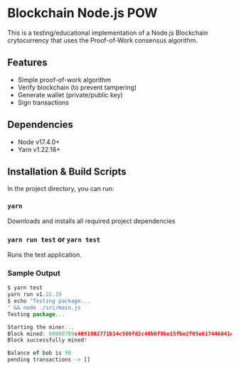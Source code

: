 # Blockchain Node.js POW

This is a testing/educational implementation of a Node.js Blockchain crytocurrency that uses the Proof-of-Work consensus algorithm.

## Features

* Simple proof-of-work algorithm
* Verify blockchain (to prevent tampering)
* Generate wallet (private/public key)
* Sign transactions

## Dependencies

- Node v17.4.0+
- Yarn v1.22.18+

## Installation & Build Scripts

In the project directory, you can run:

### `yarn`

Downloads and installs all required project dependencies

### `yarn run test` or `yarn test`

Runs the test application.

### Sample Output

```js
$ yarn test
yarn run v1.22.19
$ echo "Testing package...
" && node ./src/main.js
Testing package...

Starting the miner...
Block mined: 00000789c4091882771b14c500fd2c48b6f8be15fbe2f05e617446041ec8250b
Block successfully mined!

Balance of bob is 90
pending transactions -> []
```
